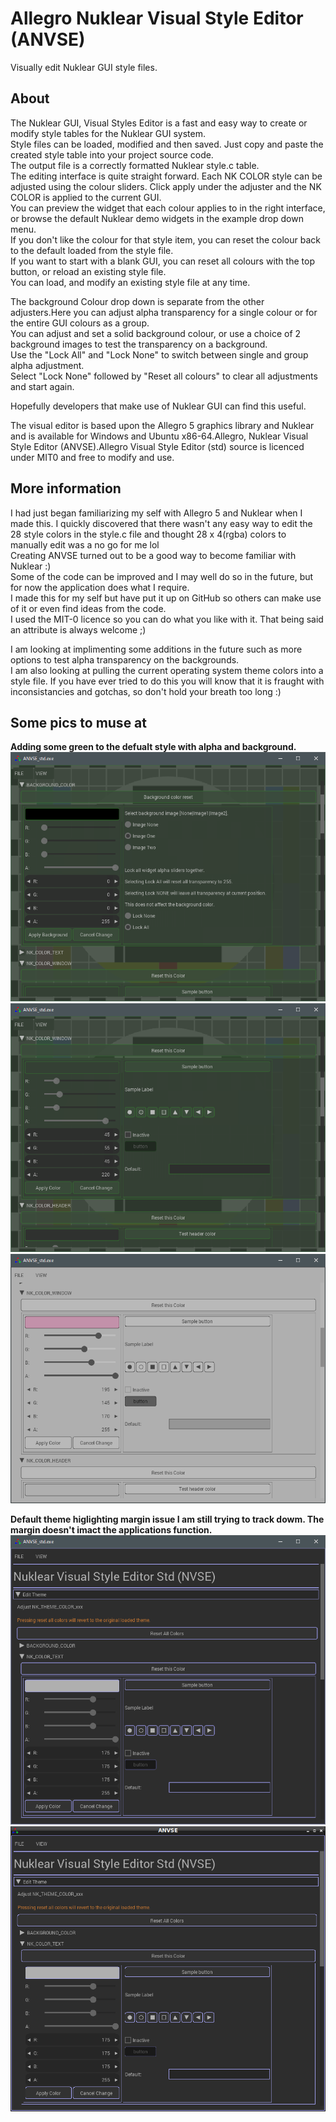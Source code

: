 # Allegro Nuklear Visual Style Editor (ANVSE)  
Visually edit Nuklear GUI style files.  

## About  
The Nuklear GUI, Visual Styles Editor is a fast and easy way to create or modify style tables for the Nuklear GUI system.  
Style files can be loaded, modified and then saved. Just copy and paste the created style table into your project source code.  
The output file is a correctly formatted Nuklear style.c table.  
The editing interface is quite straight forward. Each NK COLOR style can be adjusted using the colour sliders. Click apply under the adjuster and the NK COLOR is applied to the current GUI.  
You can preview the widget that each colour applies to in the right interface, or browse the default Nuklear demo widgets in the example drop down menu.  
If you don't like the colour for that style item, you can reset the colour back to the default loaded from the style file.  
If you want to start with a blank GUI, you can reset all colours with the top button, or reload an existing style file.  
You can load, and modify an existing style file at any time.  

The background Colour drop down is separate from the other adjusters.Here you can adjust alpha transparency for a single colour or for the entire GUI colours as a group.  
You can adjust and set a solid background colour, or use a choice of 2 background images to test the transparency on a background.  
Use the "Lock All" and "Lock None" to switch between single and group alpha adjustment.  
Select "Lock None" followed by "Reset all colours" to clear all adjustments and start again.  

Hopefully developers that make use of Nuklear GUI can find this useful.  

The visual editor is based upon the Allegro 5 graphics library and Nuklear and is available for Windows and Ubuntu x86-64.Allegro, Nuklear Visual Style Editor (ANVSE).Allegro Visual Style Editor (std) source is licenced under MIT0 and free to modify and use.  

## More information  
I had just began familiarizing my self with Allegro 5 and Nuklear when I made this. I quickly discovered that there wasn't any easy way to edit the 28 style colors in the style.c file and thought 28 x 4(rgba) colors to manually edit was a no go for me lol  
Creating ANVSE turned out to be a good way to become familiar with Nuklear :)  
Some of the code can be improved and I may well do so in the future, but for now the application does what I require.  
I made this for my self but have put it up on GitHub so others can make use of it or even find ideas from the code.  
I used the MIT-0 licence so you can do what you like with it. That being said an attribute is always welcome ;)  

I am looking at implimenting some additions in the future such as more options to test alpha transparency on the backgrounds.  
I am also looking at pulling the current operating system theme colors into a style file. If you have ever tried to do this you will know that it is fraught with inconsistancies and gotchas, so don't hold your breath too long :)  

## Some pics to muse at  
**Adding some green to the defualt style with alpha and background.**
![Adding some green to the defualt style with alpha and background.](/img_preview/NK_NVSE_1.png)
![Adding some green to the defualt style with alpha and background.](/img_preview/NK_NVSE_2.png)
![Adding some green to the defualt style with alpha and background.](/img_preview/NK_NVSE_3.png)

**Default theme higlighting margin issue I am still trying to track dowm. The margin doesn't imact the applications function.**
![Adding some green to the defualt style with alpha and background.](/img_preview/NK_Windows.png)
![Adding some green to the defualt style with alpha and background.](/img_preview/NK_Ubuntu.png)
